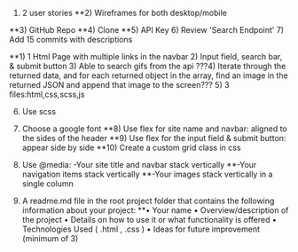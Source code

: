 1) 2 user stories
**2) Wireframes for both desktop/mobile

**3) GitHub Repo
**4) Clone
**5) API Key
6) Review 'Search Endpoint'
7) Add 15 commits with descriptions

**1) 1 Html Page with multiple links in the navbar
2) Input field, search bar, & submit button
3) Able to search gifs from the api
???4) Iterate through the returned data, and for each returned object in the array, find an image in the returned JSON and append that image to the screen???
5) 3 files:html,css,scss,js

6) Use scss
7) Choose a google font
**8) Use flex for site name and navbar: aligned to the sides of the header
**9) Use flex for the input field & submit button: appear side by side
**10) Create a custom grid class in css

11) Use @media:
-Your site title and navbar stack vertically
**-Your navigation items stack vertically
**-Your images stack vertically in a single column

12) A readme.md file in the root project folder that contains the following information about your project:
**• Your name
• Overview/description of the project
• Details on how to use it or what functionality is offered
• Technologies Used ( .html , .css )
• Ideas for future improvement (minimum of 3)